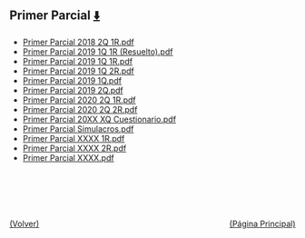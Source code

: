 
<html>
<body>
<h2>Primer Parcial <a href="https://downgit.github.io/#/home?url=https://github.com/Apuntes-FIUBA/Apuntes-Electronica/tree/main/86 - Electrónica/8604 - Analisis de Circuitos/Examenes/Primer Parcial" style="font-size:20px">  ⬇️ </a></h2>
<ul>
    <li><a href="Primer Parcial 2018 2Q 1R.pdf">Primer Parcial 2018 2Q 1R.pdf</a></li>
    <li><a href="Primer Parcial 2019 1Q 1R (Resuelto).pdf">Primer Parcial 2019 1Q 1R (Resuelto).pdf</a></li>
    <li><a href="Primer Parcial 2019 1Q 1R.pdf">Primer Parcial 2019 1Q 1R.pdf</a></li>
    <li><a href="Primer Parcial 2019 1Q 2R.pdf">Primer Parcial 2019 1Q 2R.pdf</a></li>
    <li><a href="Primer Parcial 2019 1Q.pdf">Primer Parcial 2019 1Q.pdf</a></li>
    <li><a href="Primer Parcial 2019 2Q.pdf">Primer Parcial 2019 2Q.pdf</a></li>
    <li><a href="Primer Parcial 2020 2Q 1R.pdf">Primer Parcial 2020 2Q 1R.pdf</a></li>
    <li><a href="Primer Parcial 2020 2Q 2R.pdf">Primer Parcial 2020 2Q 2R.pdf</a></li>
    <li><a href="Primer Parcial 20XX XQ Cuestionario.pdf">Primer Parcial 20XX XQ Cuestionario.pdf</a></li>
    <li><a href="Primer Parcial Simulacros.pdf">Primer Parcial Simulacros.pdf</a></li>
    <li><a href="Primer Parcial XXXX 1R.pdf">Primer Parcial XXXX 1R.pdf</a></li>
    <li><a href="Primer Parcial XXXX 2R.pdf">Primer Parcial XXXX 2R.pdf</a></li>
    <li><a href="Primer Parcial XXXX.pdf">Primer Parcial XXXX.pdf</a></li>
</ul>
</body>
</html>

<br><br><br><br><br><a href="../" style="float: left">(Volver)</a> <a href="https://apuntes-fiuba.github.io/Apuntes-Electronica" style="float: right">(Página Principal)</a>
